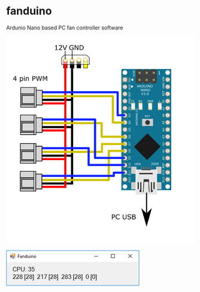 # fanduino
Ardunio Nano based PC fan controller software

![Fanduino Hardware Schematic](/documentation/fanduino-hw.png)

![Fanduino Hardware Schematic](/documentation/gui.png)
